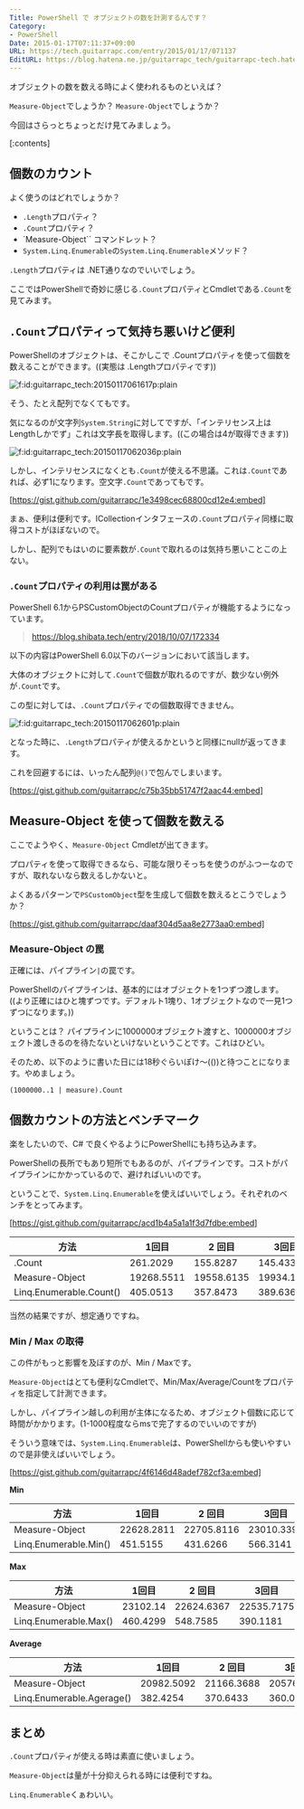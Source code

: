 ```yaml
---
Title: PowerShell で オブジェクトの数を計測するんです？
Category:
- PowerShell
Date: 2015-01-17T07:11:37+09:00
URL: https://tech.guitarrapc.com/entry/2015/01/17/071137
EditURL: https://blog.hatena.ne.jp/guitarrapc_tech/guitarrapc-tech.hatenablog.com/atom/entry/8454420450080465028
---
```


オブジェクトの数を数える時によく使われるものといえば？

`Measure-Object`でしょうか？ `Measure-Object`でしょうか？

今回はさらっとちょっとだけ見てみましょう。

[:contents]

## 個数のカウント

よく使うのはどれでしょうか？

* `.Length`プロパティ？
* `.Count`プロパティ？
* `Measure-Object`` コマンドレット？
* `System.Linq.Enumerable`の`System.Linq.Enumerable`メソッド？


`.Length`プロパティは .NET通りなのでいいでしょう。

ここではPowerShellで奇妙に感じる`.Count`プロパティとCmdletである`.Count`を見てみます。

## `.Count`プロパティって気持ち悪いけど便利

PowerShellのオブジェクトは、そこかしこで .Countプロパティを使って個数を数えることができます。((実態は .Lengthプロパティです))
<p><span itemscope itemtype="http://schema.org/Photograph"><img src="http://cdn-ak.f.st-hatena.com/images/fotolife/g/guitarrapc_tech/20150117/20150117061617.png" alt="f:id:guitarrapc_tech:20150117061617p:plain" title="f:id:guitarrapc_tech:20150117061617p:plain" class="hatena-fotolife" itemprop="image"></span></p>

そう、たとえ配列でなくてもです。

気になるのが文字列`System.String`に対してですが、「インテリセンス上はLengthしかでず」これは文字長を取得します。((この場合は4が取得できます))

<p><span itemscope itemtype="http://schema.org/Photograph"><img src="http://cdn-ak.f.st-hatena.com/images/fotolife/g/guitarrapc_tech/20150117/20150117062036.png" alt="f:id:guitarrapc_tech:20150117062036p:plain" title="f:id:guitarrapc_tech:20150117062036p:plain" class="hatena-fotolife" itemprop="image"></span></p>

しかし、インテリセンスになくとも`.Count`が使える不思議。これは`.Count`であれば、必ず1になります。空文字`.Count`であってもです。

[https://gist.github.com/guitarrapc/1e3498cec68800cd12e4:embed]

まぁ、便利は便利です。ICollectionインタフェースの`.Count`プロパティ同様に取得コストがほぼないので。

しかし、配列でもはいのに要素数が`.Count`で取れるのは気持ち悪いことこの上ない。

### `.Count`プロパティの利用は罠がある

PowerShell 6.1からPSCustomObjectのCountプロパティが機能するようになっています。

> https://blog.shibata.tech/entry/2018/10/07/172334

以下の内容はPowerShell 6.0以下のバージョンにおいて該当します。

大体のオブジェクトに対して`.Count`で個数が取れるのですが、数少ない例外が`.Count`です。

この型に対しては、`.Count`プロパティでの個数取得できません。

<p><span itemscope itemtype="http://schema.org/Photograph"><img src="http://cdn-ak.f.st-hatena.com/images/fotolife/g/guitarrapc_tech/20150117/20150117062601.png" alt="f:id:guitarrapc_tech:20150117062601p:plain" title="f:id:guitarrapc_tech:20150117062601p:plain" class="hatena-fotolife" itemprop="image"></span></p>

となった時に、`.Length`プロパティが使えるかというと同様にnullが返ってきます。

これを回避するには、いったん配列`@()`で包んでしまいます。

[https://gist.github.com/guitarrapc/c75b35bb51747f2aac44:embed]


## Measure-Object を使って個数を数える

ここでようやく、`Measure-Object` Cmdletが出てきます。

プロパティを使って取得できるなら、可能な限りそっちを使うのがふつーなのですが、取れないなら数えるしかないと。

よくあるパターンで`PSCustomObject`型を生成して個数を数えるとこうでしょうか？

[https://gist.github.com/guitarrapc/daaf304d5aa8e2773aa0:embed]

### Measure-Object の罠

正確には、パイプライン`|`の罠です。

PowerShellのパイプラインは、基本的にはオブジェクトを1つずつ渡します。((より正確にはひと塊ずつです。デフォルト1塊り、1オブジェクトなので一見1つずつになります。))

ということは？ パイプラインに1000000オブジェクト渡すと、1000000オブジェクト渡しきるのを待たないといけないということです。これはひどい。

そのため、以下のように書いた日には18秒ぐらいぽけ～(())と待つことになります。やめましょう。

```
(1000000..1 | measure).Count
```
## 個数カウントの方法とベンチマーク

楽をしたいので、C# で良くやるようにPowerShellにも持ち込みます。

PowerShellの長所でもあり短所でもあるのが、パイプラインです。コストがパイプラインにかかっているので、避ければいいのです。

ということで、`System.Linq.Enumerable`を使えばいいでしょう。それぞれのベンチをとってみます。

[https://gist.github.com/guitarrapc/acd1b4a5a1a1f3d7fdbe:embed]

方法|1回目 | 2 回目 | 3回目 | 平均(ms)
----|----|----|----|----
.Count|261.2029|155.8287|145.4331|187.488
Measure-Object|19268.5511|19558.6135|19934.1167|19587.093
Linq.Enumerable.Count()|405.0513|357.8473|389.6365|384.18

当然の結果ですが、想定通りですね。

### Min / Max の取得

この件がもっと影響を及ぼすのが、Min / Maxです。

`Measure-Object`はとても便利なCmdletで、Min/Max/Average/Countをプロパティを指定して計測できます。

しかし、パイプライン越しの利用が主体になるため、オブジェクト個数に応じて時間がかかります。(1-1000程度ならmsで完了するのでいいのですが)

そういう意味では、`System.Linq.Enumerable`は、PowerShellからも使いやすいので是非使えばいいでしょう。

[https://gist.github.com/guitarrapc/4f6146d48adef782cf3a:embed]


**Min**

方法|1回目 | 2 回目 | 3回目 | 平均(ms)
----|----|----|----|----
Measure-Object|22628.2811|22705.8116|23010.3391|22781.477
Linq.Enumerable.Min()|451.5155|431.6266|566.3141|483.152

**Max**

方法|1回目 | 2 回目 | 3回目 | 平均(ms)
----|----|----|----|----
Measure-Object|23102.14|22624.6367|22535.7175|22754.164
Linq.Enumerable.Max()|460.4299|548.7585|390.1181|466.435

**Average**

方法|1回目 | 2 回目 | 3回目 | 平均(ms)
----|----|----|----|----
Measure-Object|20982.5092|21166.3688|20576.0699|20908.315
Linq.Enumerable.Agerage()|382.4254|370.6433|360.0512|371.03

## まとめ

`.Count`プロパティが使える時は素直に使いましょう。

`Measure-Object`は量が十分抑えられる時には便利ですね。

`Linq.Enumerable`くぁわいい。
